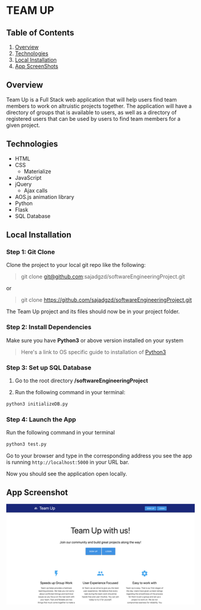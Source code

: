 # TEAM UP
## Table of Contents 
1. [Overview](#overview)
2. [Technologies](#technologies)
3. [Local Installation](#installation)
4. [App ScreenShots](#display)

<a name="overview"></a>
## Overview 
Team Up is a Full Stack web application that will help users find team members to work on
altruistic projects together. The application will have a directory of groups that is
available to users, as well as a directory of registered users that can be used by
users to find team members for a given project.

<a name="technologies"></a>
## Technologies
 * HTML
 * CSS
    * Materialize
 * JavaScript
 * jQuery
     * Ajax calls
 * AOS.js animation library
 * Python
 * Flask
 * SQL Database

<a name="installation"></a>
## Local Installation
### Step 1: Git Clone
Clone the project to your local git repo like the following:
> git clone git@github.com:sajadgzd/softwareEngineeringProject.git

or

> git clone https://github.com/sajadgzd/softwareEngineeringProject.git

The Team Up project and its files should now be in your project folder.

### Step 2: Install Dependencies

Make sure you have **Python3** or above version installed on your system

> Here's a link to OS specific guide to installation of [Python3](https://realpython.com/installing-python/)




### Step 3: Set up SQL Database

1. Go to the root directory **/softwareEngineeringProject**

2. Run the following command in your terminal:


```python
python3 initializeDB.py
```


### Step 4: Launch the App 
Run the following command in your terminal

```python
python3 test.py
```


Go to your browser and type in the corresponding address you see the app is running `http://localhost:5000` in your URL bar.

Now you should see the application open locally.

<a name="display"></a>
## App Screenshot
<img src="/view/assets/images/landing.png">

